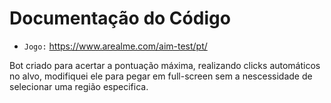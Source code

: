 # Documentação do Código

- `Jogo:` https://www.arealme.com/aim-test/pt/

Bot criado para acertar a pontuação máxima, realizando clicks automáticos no alvo, modifiquei ele para pegar em full-screen sem a nescessidade de selecionar uma região especifica.




